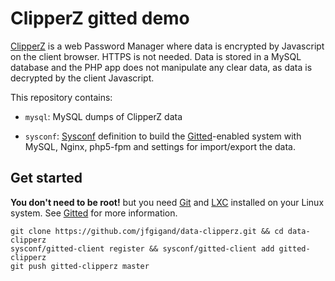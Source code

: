 # ClipperZ gitted demo

[ClipperZ](https://clipperz.is/) is a web Password Manager where data
is encrypted by Javascript on the client browser. HTTPS is not needed.
Data is stored in a MySQL database and the PHP app does not manipulate
any clear data, as data is decrypted by the client Javascript.

This repository contains:
* ```mysql```: MySQL dumps of ClipperZ data

* ```sysconf```: [Sysconf](https://github.com/geonef/sysconf.base/)
  definition to build the
  [Gitted](https://github.com/geonef/sysconf.gitted)-enabled system
  with MySQL, Nginx, php5-fpm and settings for import/export the
  data.

## Get started

**You don't need to be root!** but you need [Git](http://git-scm.com/)
and [LXC](https://linuxcontainers.org/) installed on your Linux
system. See [Gitted](https://github.com/geonef/sysconf.gitted) for
more information.

```
git clone https://github.com/jfgigand/data-clipperz.git && cd data-clipperz
sysconf/gitted-client register && sysconf/gitted-client add gitted-clipperz
git push gitted-clipperz master
```

